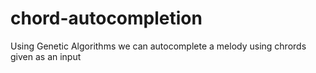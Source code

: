 # chord-autocompletion
Using Genetic Algorithms we can autocomplete a melody using chrords given as an input
